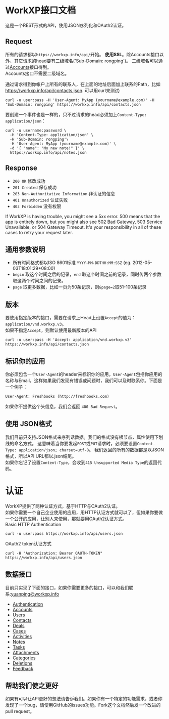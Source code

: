 # WorkXP接口文档
这是一个REST形式的API，使用JSON序列化和OAuth2认证。

## Request

所有的请求都以`https://workxp.info/api/`开始。 **使用SSL**。除Accounts接口以外，其它请求的head要有二级域名('Sub-Domain: rongping')。
二级域名可以通过[Accounts](https://github.com/yuanping/workxp-api/blob/master/sections/accounts.md)接口得到。  
Accounts接口不需要二级域名。

通过请求得到你帐户上所有的联系人，在上面的地址后面加上联系的Path，比如 https://workxp.info/api/contacts.json. 可以用curl来测试:

```shell
curl -u user:pass -H 'User-Agent: MyApp (yourname@example.com)' -H 'Sub-Domain: rongping' https://workxp.info/api/contacts.json
```

要创建一个事件也是一样的，只不过请求的head必须加上`Content-Type: application/json`：

```shell
curl -u username:password \
  -H 'Content-Type: application/json' \
  -H 'Sub-Domain: rongping'\
  -H 'User-Agent: MyApp (yourname@example.com)' \
  -d '{ "name": "My new note!" }' \
  https://workxp.info/api/notes.json
```

## Response

* `200 OK` 修改成功
* `201 Created` 保存成功
* `203 Non-Authoritative Information` 非认证的信息
* `401 Unauthorized` 认证失败
* `403 Forbidden` 没有权限

If WorkXP is having trouble, you might see a 5xx error. 500 means that the app is entirely down, but you might also see 502 Bad Gateway, 503 Service Unavailable, or 504 Gateway Timeout. It's your responsibility in all of these cases to retry your request later. 

## 通用参数说明

* 所有时间格式都以ISO 8601标准 `YYYY-MM-DDTHH:MM:SSZ` (eg. 2012-05-03T18:01:29+08:00)  
* `begin` 取这个时间之后的记录，`end` 取这个时间之前的记录，同时传两个参数取这两个时间之间的记录。  
* `page` 取更多数据，比如一页为50条记录，则`&page=2`取51-100条记录

## 版本
要使用指定版本的接口，需要在请求上Head上设置`Accept`的值为：`application/vnd.workxp.v3`。  
如果不指定`Accept`，则默认使用最新版本的API
```shell
curl -u user:pass -H 'Accept: application/vnd.workxp.v3' https://workxp.info/api/contacts.json
```

## 标识你的应用
你必须包含一个`User-Agent`的header来标识你的应用。`User-Agent`包括你应用的名称与Email，这样如果我们发现有错误或问题时，我们可以及时联系你。下面是一个例子：

    User-Agent: Freshbooks (http://freshbooks.com)

如果你不提供这个头信息，我们会返回 `400 Bad Request`。

## 使用 JSON格式
我们目前只支持JSON格式来序列话数据。我们的格式没有根节点，属性使用下划线的命名方式。
这意味着当你要发起`POST`或`PUT`请求时，必须要设置`Content-Type: application/json; charset=utf-8`。
我们返回的所有的数据都是以JSON格式，所以API URL都以.json结尾。  
如果你忘记了设置`Content-Type`，会收到`415 Unsupported Media Type`的返回代码。

# 认证
WorkXP提供了两种认证方式，基于HTTP与OAuth2认证。  
如果你需要一个自己企业使用的应用，用HTTP认证方式就可以了，但如果你要做一个公开的应用，让别人来使用，那就要用OAuth2认证方式。  
Basic HTTP Authentication  

	curl -u user:pass https://workxp.info/api/users.json
	
OAuth2 token认证方式  

	curl -H "Authorization: Bearer OAUTH-TOKEN" https://workxp.info/api/users.json

## 数据接口
目前只实现了下面的接口，如果你需要更多的接口，可以和我们联系:yuanping@workxp.info
* [Authentication](https://github.com/yuanping/workxp-api/blob/master/sections/authentication.md)
* [Accounts](https://github.com/yuanping/workxp-api/blob/master/sections/accounts.md)
* [Users](https://github.com/yuanping/workxp-api/blob/master/sections/users.md)
* [Contacts](https://github.com/yuanping/workxp-api/blob/master/sections/contacts.md)
* [Deals](https://github.com/yuanping/workxp-api/blob/master/sections/deals.md)
* [Cases](https://github.com/yuanping/workxp-api/blob/master/sections/cases.md)
* [Activities](https://github.com/yuanping/workxp-api/blob/master/sections/activities.md)
* [Notes](https://github.com/yuanping/workxp-api/blob/master/sections/notes.md)
* [Tasks](https://github.com/yuanping/workxp-api/blob/master/sections/tasks.md)
* [Attachments](https://github.com/yuanping/workxp-api/blob/master/sections/attachments.md)
* [Categories](https://github.com/yuanping/workxp-api/blob/master/sections/categories.md)
* [Deletions](https://github.com/yuanping/workxp-api/blob/master/sections/deletions.md)
* [Feedback](https://github.com/yuanping/workxp-api/blob/master/sections/feedback.md)

## 帮助我们使之更好
如果有可以让API更好的想法请告诉我们。如果你有一个特定的功能需求，或者你发现了一个bug，请使用GitHub的issues功能。Fork这个文档然后发一个改进的pull request。  
